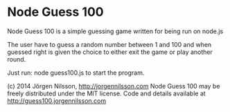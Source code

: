# Node Guess 100

Node Guess 100 is a simple guessing game written for being run on node.js

The user have to guess a random number between 1 and 100 and when guessed right is given the choice to either exit the game or play another round.

Just run: node guess100.js to start the program.

(c) 2014 Jörgen Nilsson, http://jorgennilsson.com
Node Guess 100 may be freely distributed under the MIT license.
Code and details available at
http://guess100.jorgennilsson.com
